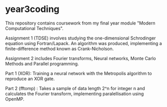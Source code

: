 # year3coding
This repository contains coursework from my final year module "Modern Computational Techniques".

Assignment 1 (TDSE) involves studying the one-dimensional Schrodinger equation using Fortran/Lapack. An algorithm was produced, implementing a finite-difference method known as Crank-Nicholson.

Assignment 2 includes Fourier transforms, Neural networks, Monte Carlo Methods and Parallel programming.

  Part 1 (XOR): Training a neural network with the Metropolis algorithm to reproduce an XOR gate.
  
  Part 2 (fftomp) : Takes a sample of data length 2^n for integer n and calculates the Fourier transform, implementing paralellisation using OpenMP.
